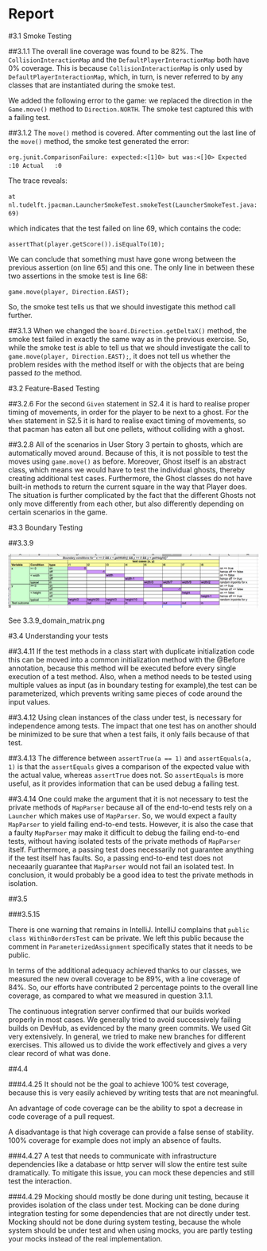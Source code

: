 Report
======

#3.1 Smoke Testing

##3.1.1
The overall line coverage was found to be 82%. The `CollisionInteractionMap`
and the `DefaultPlayerInteractionMap` both have 0% coverage. This is because
`CollisionInteractionMap` is only used by `DefaultPlayerInteractionMap`, which,
in turn, is never referred to by any classes that are instantiated during the 
smoke test.

We added the following error to the game: we replaced the direction in the
`Game.move()` method to `Direction.NORTH`. The smoke test captured this with 
a failing test. 

##3.1.2
The `move()` method is covered. After commenting out the last line of the `move()` 
method, the smoke test generated the error:

`org.junit.ComparisonFailure: expected:<[1]0> but was:<[]0>
 Expected :10
 Actual   :0`

The trace reveals: 

`at nl.tudelft.jpacman.LauncherSmokeTest.smokeTest(LauncherSmokeTest.java:69)`

which indicates that the test failed on line 69, which contains the code:

`assertThat(player.getScore()).isEqualTo(10);`

We can conclude that something must have gone wrong between the previous assertion
(on line 65) and this one. The only line in between these two assertions in the smoke
test is line 68:

`game.move(player, Direction.EAST);`

So, the smoke test tells us that we should investigate this method call further.

##3.1.3 
When we changed the `board.Direction.getDeltaX()` method, the smoke test failed in
exactly the same way as in the previous exercise. So, while the smoke test _is_ able
to tell us that we should investigate the call to `game.move(player, Direction.EAST);`,
it does not tell us whether the problem resides with the method itself or with the 
objects that are being passed _to_ the method.


#3.2 Feature-Based Testing

##3.2.6
For the second `Given` statement in S2.4 it is hard to realise proper timing of movements,
in order for the player to be next to a ghost.
For the `When` statement in S2.5 it is hard to realise exact timing of movements, so that
pacman has eaten all but one pellets, without colliding with a ghost.

##3.2.8
All of the scenarios in User Story 3 pertain to ghosts, which are automatically moved around.
Because of this, it is not possible to test the moves using `game.move()` as before. Moreover, 
Ghost itself is an abstract class, which means we would have to test the individual ghosts, thereby 
creating additional test cases. Furthermore, the Ghost classes do not have built-in methods to return the 
current square in the way that Player does. The situation is further complicated by the fact that the 
different Ghosts not only move differently from each other, but also differently depending on certain 
scenarios in the game. 


#3.3 Boundary Testing 

##3.3.9 

![alt text](3.3.9_domain_matrix.png)

See 3.3.9_domain_matrix.png


#3.4 Understanding your tests

##3.4.11
If the test methods in a class start with duplicate initialization code this can be moved into
a common initialization method with the @Before annotation, because this method will be executed
before every single execution of a test method.
Also, when a method needs to be tested using multiple values as input 
(as in boundary testing for example),the test can be parameterized,
which prevents writing same pieces of code around the input values.

##3.4.12
Using clean instances of the class under test, is necessary for independence among tests.
The impact that one test has on another should be minimized to be sure that when a test fails,
it only fails because of that test.

##3.4.13
The difference between `assertTrue(a == 1)` and `assertEquals(a, 1)` is that
the `assertEquals` gives a comparison of the expected value with the actual value, 
whereas `assertTrue` does not. So `assertEquals` is more useful, as it provides information
that can be used debug a failing test. 

##3.4.14
One could make the argument that it is not necessary to test the private methods of `MapParser` because 
all of the end-to-end tests rely on a `Launcher` which makes use of `MapParser`. So, we would expect a 
faulty `MapParser` to yield failing end-to-end tests. However, it is also the case that a faulty `MapParser`
may make it difficult to debug the failing end-to-end tests, without having isolated tests of the private
methods of `MapParser` itself. Furthermore, a passing test does necessarily not guarantee anything if the test
itself has faults. So, a passing end-to-end test does not neceaarily guarantee that `MapParser` would not 
fail an isolated test. In conclusion, it would probably be a good idea to test the private methods in isolation. 

##3.5 

###3.5.15

There is one warning that remains in IntelliJ. IntelliJ complains that `public class WithinBordersTest` can be private. We left this public
because the comment in `ParameterizedAssignment` specifically states that it needs to be public. 

In terms of the additional adequacy achieved thanks to our classes, we measured the new overall
coverage to be 89%, with a line coverage of 84%. So, our efforts have contributed 2 percentage points 
to the overall line coverage, as compared to what we measured in question 3.1.1.

The continuous integration server confirmed that our builds worked properly in most cases. We generally 
tried to avoid successively failing builds on DevHub, as evidenced by the many green commits. We used Git
very extensively. In general, we tried to make new branches for different exercises. This allowed us to divide 
the work effectively and gives a very clear record of what was done. 

##4.4

###4.4.25
It should not be the goal to achieve 100% test coverage, because this is very easily achieved by writing tests that
are not meaningful.

An advantage of code coverage can be the ability to spot a decrease in code coverage of a pull request.

A disadvantage is that high coverage can provide a false sense of stability. 100% coverage for example does not imply
an absence of faults.

###4.4.27
A test that needs to communicate with infrastructure dependencies like a database or http server will slow
the entire test suite dramatically. To mitigate this issue, you can mock these depencies and still test the interaction.

###4.4.29
Mocking should mostly be done during unit testing, because it provides isolation of the class under test.
Mocking can be done during integration testing for some dependencies that are not directly under test.
Mocking should not be done during system testing, because the whole system should be under test and 
when using mocks, you are partly testing your mocks instead of the real implementation.